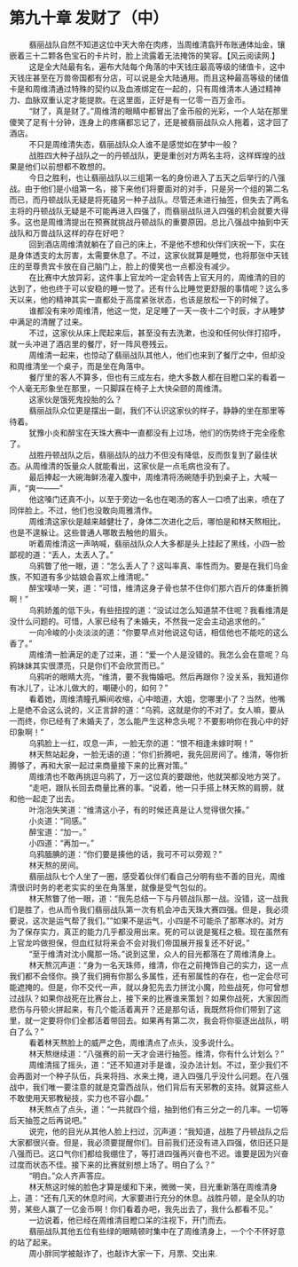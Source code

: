 <h1>第九十章 发财了（中）</h1>
<div id="content">&nbsp&nbsp&nbsp&nbsp&nbsp&nbsp&nbsp&nbsp
 翡丽战队自然不知道这位中天大帝在肉疼，当周维清翕歼布账通体灿金，镶嵌着三十二颗各色宝石的卡片时，脸上流露着无法掩饰的笑容。【风云阅读网.】
 <br/>&nbsp&nbsp&nbsp&nbsp&nbsp&nbsp&nbsp&nbsp
 这是全大陆最有名，遍布大陆每个角落的中天钱庄最高等级的储值卡，这中天钱庄甚至在万兽帝国都有分店，可以说是全大陆通用。而且这种最高等级的储值卡是和周维清通过特殊的契约以及血液绑定在一起的，只有周维清本人通过精神力、血脉双重认定才能提款。在这里面，正好是有一亿零一百万金币。
 <br/>&nbsp&nbsp&nbsp&nbsp&nbsp&nbsp&nbsp&nbsp
 “财了，真是财了。”周维清的眼睛中都冒出了金币般的光彩，一个人站在那里傻笑了足有十分钟，连身上的疼痛都忘记了，还是被翡丽战队众人拖着，这才回了酒店。
 <br/>&nbsp&nbsp&nbsp&nbsp&nbsp&nbsp&nbsp&nbsp
 不只是周维清失态，翡丽战队众人谁不是感觉如在梦中一般？
 <br/>&nbsp&nbsp&nbsp&nbsp&nbsp&nbsp&nbsp&nbsp
 战胜四大种子战队之一的丹顿战队，更是重创对方两名主将，这样辉煌的战果是他们以前想都不敢想的。
 <br/>&nbsp&nbsp&nbsp&nbsp&nbsp&nbsp&nbsp&nbsp
 今日之胜利，也让翡丽战队以三组第一名的身份进入了五天之后举行的八强战。由于他们是小组第一名，接下来他们将要面对的对手，只是另一个组的第二名而已，而丹顿战队无疑是将死磕另一种子战队。尽管还未进行抽签，但失去了两名主将的丹顿战队无疑是不可能再进入四强了，而翡丽战队进入四强的机会就要大得多。这也是周维清提出在预赛就挑战丹顿战队的重要原因。总比八强战中抽到中天战队和万兽战队这样的存在好吧？
 <br/>&nbsp&nbsp&nbsp&nbsp&nbsp&nbsp&nbsp&nbsp
 回到酒店周维清就躺在了自己的床上，不是他不想和伙伴们庆祝一下，实在是身体透支的太厉害，太需要休息了。不过，这家伙就算是睡觉，也将那张中天钱庄的至尊贵宾卡放在自己脑门上，脸上的傻笑也一点都没有减少。
 <br/>&nbsp&nbsp&nbsp&nbsp&nbsp&nbsp&nbsp&nbsp
 在比赛中大放异彩，这件事上官龙吟一定会转告上官天月的，周维清的目的达到了，他也终于可以安稳的睡一觉了。还有什么比睡觉更舒服的事情呢？这么多天以来，他的精神其实一直都处于高度紧张状态，也该是放松一下的时候了。
 <br/>&nbsp&nbsp&nbsp&nbsp&nbsp&nbsp&nbsp&nbsp
 谁都没有来吵周维清，他这一觉，足足睡了一天一夜十二个时辰，才从睡梦中满足的清醒了过来。
 <br/>&nbsp&nbsp&nbsp&nbsp&nbsp&nbsp&nbsp&nbsp
 不过，这家伙从床上爬起来后，甚至没有去洗漱，也没和任何伙伴打招呼，就一头冲进了酒店里的餐厅，好一阵风卷残云。
 <br/>&nbsp&nbsp&nbsp&nbsp&nbsp&nbsp&nbsp&nbsp
 周维清一起来，也惊动了翡丽战队其他人，他们也来到了餐厅之中，但却没和周维清坐一个桌子，而是坐在角落中。
 <br/>&nbsp&nbsp&nbsp&nbsp&nbsp&nbsp&nbsp&nbsp
 餐厅里的客人不算多，但也有三成左右，绝大多数人都在目瞪口呆的看着一个人毫无形象坐在那里，一只脚踩在椅子上大快朵颐的周维清。
 <br/>&nbsp&nbsp&nbsp&nbsp&nbsp&nbsp&nbsp&nbsp
 这家伙是饿死鬼投胎的么？
 <br/>&nbsp&nbsp&nbsp&nbsp&nbsp&nbsp&nbsp&nbsp
 翡丽战队众位更是摆出一副，我们不认识这家伙的样子，静静的坐在那里等待着。
 <br/>&nbsp&nbsp&nbsp&nbsp&nbsp&nbsp&nbsp&nbsp
 犹豫小炎和醉宝在天珠大赛中一直都没有上过场，他们的伤势终于完全痊愈了。
 <br/>&nbsp&nbsp&nbsp&nbsp&nbsp&nbsp&nbsp&nbsp
 战胜丹顿战队之后，翡丽战队的战力不但没有降低，反而恢复到了最佳状态。从周维清的饭量众人就能看出，这家伙是一点毛病也没有了。
 <br/>&nbsp&nbsp&nbsp&nbsp&nbsp&nbsp&nbsp&nbsp
 最后捧起一大碗海鲜汤灌入腹中，周维清将汤碗随手扔到桌子上，大喊一声，“爽一——”
 <br/>&nbsp&nbsp&nbsp&nbsp&nbsp&nbsp&nbsp&nbsp
 他这嗓门还真不小，以至于旁边一名也在喝汤的客人一口喷了出来，喷在了同伴脸上。不过，他们也没敢向周雅清作。
 <br/>&nbsp&nbsp&nbsp&nbsp&nbsp&nbsp&nbsp&nbsp
 周维清这家伙是越来越健壮了，身体二次进化之后，哪怕是和林天熬相比，也是不遑躲让。这些普通人哪敢去触他的眉头。
 <br/>&nbsp&nbsp&nbsp&nbsp&nbsp&nbsp&nbsp&nbsp
 听着周维清这一声呐喊，翡丽战队众人大多都是头上挂起了黑线，小四一脸鄙视的道：“丢人，太丢人了。”
 <br/>&nbsp&nbsp&nbsp&nbsp&nbsp&nbsp&nbsp&nbsp
 乌鸦瞥了他一眼，道：“怎么丢人了？这叫率真、率性而为。要是在我们乌金族，不知道有多少姑娘会喜欢上维清呢。”
 <br/>&nbsp&nbsp&nbsp&nbsp&nbsp&nbsp&nbsp&nbsp
 醉宝噗哧一笑，道：“可惜，维清这身子骨也禁不住你们那六百斤的体重折腾啊！”
 <br/>&nbsp&nbsp&nbsp&nbsp&nbsp&nbsp&nbsp&nbsp
 乌鸦娇羞的低下头，有些扭捏的道：“没试过怎么知道禁不住呢？我看维清是没什么问题的。可惜，人家已经有了未婚夫，不然我一定会主动追求他的。”
 <br/>&nbsp&nbsp&nbsp&nbsp&nbsp&nbsp&nbsp&nbsp
 一向冷峻的小炎淡淡的道：“你要早点对他说这句话，相信他也不能吃的这么香了。”
 <br/>&nbsp&nbsp&nbsp&nbsp&nbsp&nbsp&nbsp&nbsp
 周维清一脸满足的走了过来，道：“爱一个人是没错的。我怎么会在意呢？乌鸦妹妹其实很漂亮，只是你们不会欣赏而已。”
 <br/>&nbsp&nbsp&nbsp&nbsp&nbsp&nbsp&nbsp&nbsp
 乌鸦听的眼睛大亮，“维清，要不我悔婚吧。然后再跟你？没关系，我知道你有冰儿了，让冰儿做大的，嘲硬小的，如何？”
 <br/>&nbsp&nbsp&nbsp&nbsp&nbsp&nbsp&nbsp&nbsp
 看着她，周维清瞳孔瞬间收缩，心中暗道，大姐，您哪里小了？当然，他嘴上是绝不会这么说的，义正言辞的道：“乌鸦，这就是你的不对了。女人嘛，要从一而终，你已经有了未婚夫了，怎么能产生这种念头呢？不要影响你在我心中的好印象啊！”
 <br/>&nbsp&nbsp&nbsp&nbsp&nbsp&nbsp&nbsp&nbsp
 乌鸦脸上一红，叹息一声，一脸无奈的道：“恨不相逢未嫁时啊！”
 <br/>&nbsp&nbsp&nbsp&nbsp&nbsp&nbsp&nbsp&nbsp
 林天熬站起身，一脸无语的道：“你们折腾吧，我先回房间了。维清，等你折腾够了，再和大家一起过来商量接下来的比赛对策。”
 <br/>&nbsp&nbsp&nbsp&nbsp&nbsp&nbsp&nbsp&nbsp
 周维清也不敢再挑逗乌鸦了，万一这位真的要跟他，他就哭都没地方哭了。
 <br/>&nbsp&nbsp&nbsp&nbsp&nbsp&nbsp&nbsp&nbsp
 “走吧，跟队长回去商量比赛的事。“说着，他一只手搭上林天熬的肩膀，就和他一起走了出去。
 <br/>&nbsp&nbsp&nbsp&nbsp&nbsp&nbsp&nbsp&nbsp
 叶泡泡失笑道：“维清这小子，有的时候还真是让人觉得很欠揍。”
 <br/>&nbsp&nbsp&nbsp&nbsp&nbsp&nbsp&nbsp&nbsp
 小炎道：“同感。”
 <br/>&nbsp&nbsp&nbsp&nbsp&nbsp&nbsp&nbsp&nbsp
 醉宝道：“加一。”
 <br/>&nbsp&nbsp&nbsp&nbsp&nbsp&nbsp&nbsp&nbsp
 小四道：“再加一。”
 <br/>&nbsp&nbsp&nbsp&nbsp&nbsp&nbsp&nbsp&nbsp
 乌鸦腼腆的道：“你们要是揍他的话，我可不可以旁观？”
 <br/>&nbsp&nbsp&nbsp&nbsp&nbsp&nbsp&nbsp&nbsp
 林天熬的房间。
 <br/>&nbsp&nbsp&nbsp&nbsp&nbsp&nbsp&nbsp&nbsp
 翡丽战队七个人坐了一圈，感受着伙伴们看自己分明有些不善的目光，周维清很识时务的老老实实的坐在角落里，就像是受气包似的。
 <br/>&nbsp&nbsp&nbsp&nbsp&nbsp&nbsp&nbsp&nbsp
 林天熬瞥了他一眼，道：“我先总结一下与丹顿战队那一战。没错，这一战我们是胜了，也从而令我们翡丽战队第一次有机会冲击天珠大赛四强。但是，我必须要说，这次是运气帮了我们。””如果不是运气，小四是不可能杀了那寒冰的。对方为了保存实力，真正的能力几乎都没用出来。死的可以说是冤枉之极。现在虽然有上官龙吟做担保，但血红狱将来会不会对我们帝国展开报复还不好说。”
 <br/>&nbsp&nbsp&nbsp&nbsp&nbsp&nbsp&nbsp&nbsp
 “至于维清对沈小魔那一场。”说到这里，众人的目光都落在了周维清身上。
 <br/>&nbsp&nbsp&nbsp&nbsp&nbsp&nbsp&nbsp&nbsp
 林天熬沉声道：“身为一名天珠师，维清，你在之前掩饰自己的实力，这一点我们都不会怪你。换了我们拥有你那么多属性，还有邪属性的存在，也一定会尽可能遮掩的。但是，你不交代一声，就以身犯先去力拼沈小魔，险些战死，你可曾想过战队？如果你战死在比赛台上，接下来的比赛谁来策划？如果你战死，大家因而悲伤与丹顿火拼起来，有几个能活着离开？还是那句话，我既然将你们带到了这里，就一定要将你们全都活着带回去。如果再有第二次，我会将你驱逐出战队，明白了么？”
 <br/>&nbsp&nbsp&nbsp&nbsp&nbsp&nbsp&nbsp&nbsp
 看着林天熬脸上的威严之色，周维清点了点头，没多说什么。
 <br/>&nbsp&nbsp&nbsp&nbsp&nbsp&nbsp&nbsp&nbsp
 林天熬继续道：“八强赛的前一天才会进行抽签。维清，你有什么计划么？”
 <br/>&nbsp&nbsp&nbsp&nbsp&nbsp&nbsp&nbsp&nbsp
 周维清摇了摇头，道：“还不知道对手是谁，没办法计划。不过，至少我们不会再面对一个种子队伍，兵来将挡、水来土掩，进入四强几乎没什么问题。在八强战中，我们唯一要注意的就是克雷西战队，他们背后有天邪教的支持。就算这些人不敢使用天邪教秘技，实力也不容小觑。”
 <br/>&nbsp&nbsp&nbsp&nbsp&nbsp&nbsp&nbsp&nbsp
 林天熬点了点头，道：“一共就四个组，抽到他们有三分之一的几率。一切等后天抽签之后再说吧。”
 <br/>&nbsp&nbsp&nbsp&nbsp&nbsp&nbsp&nbsp&nbsp
 说完，他的目光从其他人脸上扫过，沉声道：“我知道，战胜了丹顿战队之后大家都很兴奋。但是，我必须要提醒你们。目前我们还没有进入四强，依旧还只是八强而已。这口气你们都给我绷住了，等打进四强再兴奋也不迟。谁要是因为兴奋过度而状态不佳。接下来的比赛就别想上场了。明白了么？”
 <br/>&nbsp&nbsp&nbsp&nbsp&nbsp&nbsp&nbsp&nbsp
 “明白。”众人齐声答应。
 <br/>&nbsp&nbsp&nbsp&nbsp&nbsp&nbsp&nbsp&nbsp
 林天熬这时候的脸色才算是缓和下来，微微一笑，目光重新落在周维清身上，道：“还有几天的休息时间，大家要进行充分的休息。战胜丹顿，是全队的功劳，某些人赢了一亿金币啊！你们看着办吧，我先出去了，我什么都看不见。”
 <br/>&nbsp&nbsp&nbsp&nbsp&nbsp&nbsp&nbsp&nbsp
 一边说着，他已经在周维清目瞪口呆的注视下，开门而去。
 <br/>&nbsp&nbsp&nbsp&nbsp&nbsp&nbsp&nbsp&nbsp
 翡丽战队其他五位有些绿的眼睛顿时集中在了周维清身上，一个个不怀好意的站了起来。
 <br/>&nbsp&nbsp&nbsp&nbsp&nbsp&nbsp&nbsp&nbsp
 周小胖同学被敲诈了，也敲诈大家一下，月票、交出来.
 <br/>&nbsp&nbsp&nbsp&nbsp&nbsp&nbsp&nbsp&nbsp
 <br/>&nbsp&nbsp&nbsp&nbsp&nbsp&nbsp&nbsp&nbsp
</div>
